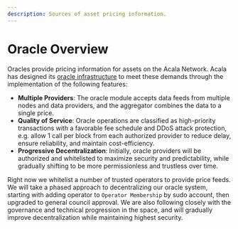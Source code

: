 ```yaml
---
description: Sources of asset pricing information.
---
```


# Oracle Overview

Oracles provide pricing information for assets on the Acala Network. Acala has designed its [oracle infrastructure](https://github.com/open-web3-stack/open-runtime-module-library/tree/master/oracle) to meet these demands through the implementation of the following features:

* **Multiple Providers**: The oracle module accepts data feeds from multiple nodes and data providers, and the aggregator combines the data to a single price.
* **Quality of Service**: Oracle operations are classified as high-priority transactions with a favorable fee schedule and DDoS attack protection, e.g. allow 1 call per block from each authorized provider to reduce delay, ensure reliability, and maintain cost-efficiency.
* **Progressive Decentralization**: Initially, oracle providers will be authorized and whitelisted to maximize security and predictability, while gradually shifting to be more permissionless and trustless over time.

Right now we whitelist a number of trusted operators to provide price feeds. We will take a phased approach to decentralizing our oracle system, starting with adding operator to `Operator Membership` by sudo account, then upgraded to general council approval. We are also following closely with the governance and technical progression in the space, and will gradually improve decentralization while maintaining highest security.

